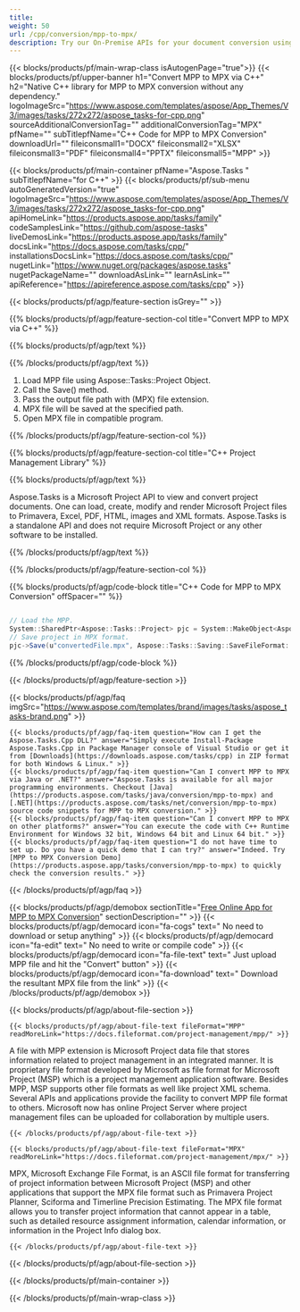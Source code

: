 ```yaml
---
title:  
weight: 50
url: /cpp/conversion/mpp-to-mpx/ 
description: Try our On-Premise APIs for your document conversion using C++ Runtime Environment for Windows 32 bit, Windows 64 bit and Linux 64 bit.
---
```


{{< blocks/products/pf/main-wrap-class isAutogenPage="true">}}
{{< blocks/products/pf/upper-banner h1="Convert MPP to MPX via C++" h2="Native C++ library for MPP to MPX conversion without any dependency." logoImageSrc="https://www.aspose.com/templates/aspose/App_Themes/V3/images/tasks/272x272/aspose_tasks-for-cpp.png" sourceAdditionalConversionTag="" additionalConversionTag="MPX" pfName="" subTitlepfName="C++ Code for MPP to MPX Conversion" downloadUrl="" fileiconsmall1="DOCX" fileiconsmall2="XLSX" fileiconsmall3="PDF" fileiconsmall4="PPTX" fileiconsmall5="MPP" >}}

{{< blocks/products/pf/main-container pfName="Aspose.Tasks " subTitlepfName="for C++" >}}
{{< blocks/products/pf/sub-menu autoGeneratedVersion="true" logoImageSrc="https://www.aspose.com/templates/aspose/App_Themes/V3/images/tasks/272x272/aspose_tasks-for-cpp.png" apiHomeLink="https://products.aspose.app/tasks/family" codeSamplesLink="https://github.com/aspose-tasks" liveDemosLink="https://products.aspose.app/tasks/family" docsLink="https://docs.aspose.com/tasks/cpp/" installationsDocsLink="https://docs.aspose.com/tasks/cpp/" nugetLink="https://www.nuget.org/packages/aspose.tasks" nugetPackageName="" downloadAsLink="" learnAsLink="" apiReference="https://apireference.aspose.com/tasks/cpp" >}}

{{< blocks/products/pf/agp/feature-section isGrey="" >}}

{{% blocks/products/pf/agp/feature-section-col title="Convert MPP to MPX via C++" %}}

{{% blocks/products/pf/agp/text %}}

{{% /blocks/products/pf/agp/text %}}

1.  Load MPP file using Aspose::Tasks::Project Object.
1.  Call the Save() method.
1.  Pass the output file path with (MPX) file extension.
1.  MPX file will be saved at the specified path.
1.  Open MPX file in compatible program.

{{% /blocks/products/pf/agp/feature-section-col %}}

{{% blocks/products/pf/agp/feature-section-col title="C++ Project Management Library" %}}

{{% blocks/products/pf/agp/text %}}

 Aspose.Tasks is a Microsoft Project API to view and convert project documents. One can load, create, modify and render Microsoft Project files to Primavera, Excel, PDF, HTML, images and XML formats. Aspose.Tasks is a standalone API and does not require Microsoft Project or any other software to be installed.

{{% /blocks/products/pf/agp/text %}}

{{% /blocks/products/pf/agp/feature-section-col %}}

{{% blocks/products/pf/agp/code-block title="C++ Code for MPP to MPX Conversion" offSpacer="" %}}

```cs

// Load the MPP.
System::SharedPtr<Aspose::Tasks::Project> pjc = System::MakeObject<Aspose::Tasks::Project>(u"sourceFile.mpp");
// Save project in MPX format.
pjc->Save(u"convertedFile.mpx", Aspose::Tasks::Saving::SaveFileFormat::MPX);

```

{{% /blocks/products/pf/agp/code-block %}}

{{< /blocks/products/pf/agp/feature-section >}}

{{< blocks/products/pf/agp/faq imgSrc="https://www.aspose.com/templates/brand/images/tasks/aspose_tasks-brand.png" >}}

    {{< blocks/products/pf/agp/faq-item question="How can I get the Aspose.Tasks.Cpp DLL?" answer="Simply execute Install-Package Aspose.Tasks.Cpp in Package Manager console of Visual Studio or get it from [Downloads](https://downloads.aspose.com/tasks/cpp) in ZIP format for both Windows & Linux." >}}
    {{< blocks/products/pf/agp/faq-item question="Can I convert MPP to MPX via Java or .NET?" answer="Aspose.Tasks is available for all major programming environments. Checkout [Java](https://products.aspose.com/tasks/java/conversion/mpp-to-mpx) and [.NET](https://products.aspose.com/tasks/net/conversion/mpp-to-mpx) source code snippets for MPP to MPX conversion." >}}
    {{< blocks/products/pf/agp/faq-item question="Can I convert MPP to MPX on other platforms?" answer="You can execute the code with C++ Runtime Environment for Windows 32 bit, Windows 64 bit and Linux 64 bit." >}}
    {{< blocks/products/pf/agp/faq-item question="I do not have time to set up. Do you have a quick demo that I can try?" answer="Indeed. Try [MPP to MPX Conversion Demo](https://products.aspose.app/tasks/conversion/mpp-to-mpx) to quickly check the conversion results." >}}
 
{{< /blocks/products/pf/agp/faq >}}

<!-- aboutfile Starts -->

{{< blocks/products/pf/agp/demobox sectionTitle="[Free Online App for MPP to MPX Conversion](https://products.aspose.app/tasks/conversion/mpp-to-mpx)" sectionDescription="" >}}
        {{< blocks/products/pf/agp/democard icon="fa-cogs" text=" No need to download or setup anything" >}}
        {{< blocks/products/pf/agp/democard icon="fa-edit" text=" No need to write or compile code" >}}
        {{< blocks/products/pf/agp/democard icon="fa-file-text" text=" Just upload MPP file and hit the \"Convert\" button" >}}
        {{< blocks/products/pf/agp/democard icon="fa-download" text=" Download the resultant MPX file from the link" >}}
{{< /blocks/products/pf/agp/demobox >}}

{{< blocks/products/pf/agp/about-file-section >}}

    {{< blocks/products/pf/agp/about-file-text fileFormat="MPP" readMoreLink="https://docs.fileformat.com/project-management/mpp/" >}}
A file with MPP extension is Microsoft Project data file that stores information related to project management in an integrated manner. It is proprietary file format developed by Microsoft as file format for Microsoft Project (MSP) which is a project management application software. Besides MPP, MSP supports other file formats as well like project XML schema. Several APIs and applications provide the facility to convert MPP file format to others. Microsoft now has online Project Server where project management files can be uploaded for collaboration by multiple users.

    {{< /blocks/products/pf/agp/about-file-text >}}

    {{< blocks/products/pf/agp/about-file-text fileFormat="MPX" readMoreLink="https://docs.fileformat.com/project-management/mpx/" >}}
MPX, Microsoft Exchange File Format, is an ASCII file format for transferring of project information between Microsoft Project (MSP) and other applications that support the MPX file format such as Primavera Project Planner, Sciforma and Timerline Precision Estimating. The MPX file format allows you to transfer project information that cannot appear in a table, such as detailed resource assignment information, calendar information, or information in the Project Info dialog box.

    {{< /blocks/products/pf/agp/about-file-text >}}

{{< /blocks/products/pf/agp/about-file-section >}}

<!-- aboutfile Ends -->

{{< /blocks/products/pf/main-container >}}
    
{{< /blocks/products/pf/main-wrap-class >}}